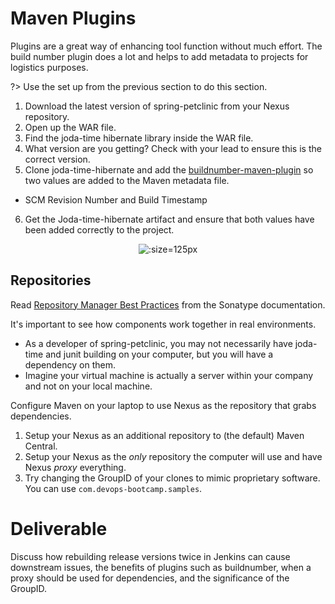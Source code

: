 # Maven Plugins

Plugins are a great way of enhancing tool function without much effort. The build number plugin does a lot and helps to add metadata to projects for logistics purposes.

?> Use the set up from the previous section to do this section.

 1. Download the latest version of spring-petclinic from your Nexus repository.
 2. Open up the WAR file.
 3. Find the joda-time hibernate library inside the WAR file.
 4. What version are you getting? Check with your lead to ensure this is the correct version.
 5. Clone joda-time-hibernate and add the [buildnumber-maven-plugin](http://www.mojohaus.org/buildnumber-maven-plugin/usage.html) so two values are added to the Maven metadata file.
   - SCM Revision Number and Build Timestamp
 6. Get the Joda-time-hibernate artifact and ensure that both values have been added correctly to the project.

<center>

  ![](img4/plugin.svg ':size=125px')

</center>

## Repositories

Read [Repository Manager Best Practices](https://help.sonatype.com/display/NXRM2/Repository+Manager+Best+Practices) from the Sonatype documentation.

It's important to see how components work together in real environments.
 - As a developer of spring-petclinic, you may not necessarily have joda-time and junit building on your computer, but you will have a dependency on them.
 - Imagine your virtual machine is actually a server within your company and not on your local machine.

Configure Maven on your laptop to use Nexus as the repository that grabs dependencies.
 1. Setup your Nexus as an additional repository to (the default) Maven Central.
 2. Setup your Nexus as the _only_ repository the computer will use and have Nexus _proxy_ everything.
 3. Try changing the GroupID of your clones to mimic proprietary software. You can use `com.devops-bootcamp.samples`.


# Deliverable

Discuss how rebuilding release versions twice in Jenkins can cause downstream issues, the benefits of plugins such as buildnumber, when a proxy should be used for dependencies, and the significance of the GroupID.
